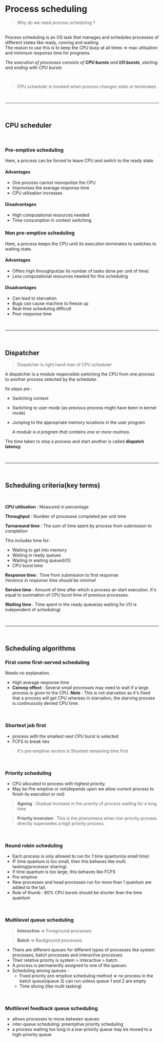 # Process scheduling

> Why do we need process scheduling ? <br>
<br>
Process scheduling is an OS task that manages and schedules processes of different states like ready, running and waiting.<br> The reason to use this is to keep the CPU busy at all times => max utilisation and minimum response time for programs.

<br>

*The execution of processes consists of **CPU bursts** and **I/O bursts**, starting and ending with CPU bursts*

<br>

> CPU scheduler is invoked when process changes state or terminates.

<br>

---
<br>

## CPU scheduler

<br>

### Pre-emptive scheduling
Here, a process can be forced to leave CPU and switch to the ready state.

#### Advantages 
+ One process cannot monopolize the CPU
+ Improvises the average response time
+ CPU utilisation increases

#### Disadvantages
+ High computational resources needed
+ Time consumption in context switching


### Non pre-emptive scheduling
Here, a process keeps the CPU until its execution terminates to switches to waiting state.

#### Advantages
+ Offers high throughput(as its number of tasks done per unit of time)
+ Less computational resources needed for this scheduling

#### Disadvantages
+ Can lead to starvation
+ Bugs can cause machine to freeze up
+ Real-time scheduling difficult
+ Poor response time

<br>

---
<br>

## Dispatcher 

> Dispatcher is right hand man of CPU scheduler

A dispatcher is a module responsible switching the CPU from one process to another process selected by the scheduler.

Its steps are : 
+ Switching context
+ Switching to user mode (as previous process might have been in kernel mode)
+ Jumping to the appropriate memory locations in the user program

    *A module is a program that contains one or more routines.*

The time taken to stop a process and start another is called **dispatch latency**.


<br>

---
<br>

## Scheduling criteria(key terms)
<br>

**CPU utilisation** : Measured in percentage

**Throughput** : Number of processes completed per unit time

**Turnaround time** : The sum of time spent by process from submission to completion

This includes time for:
+ Waiting to get into memory
+ Waiting in ready queues
+ Waiting in waiting queue(I/O)
+ CPU burst time

**Response time** : Time from submission to first response <br>
*Variance in response time should be minimal*

**Service time** : Amount of time after which a process an start execution. It's equal to summation of CPU burst time of previous processes.<br>

**Waiting time** : Time spent in the ready queue(as waiting for I/O is independent of scheduling)


<br>

---
<br>

## Scheduling algorithms

### First come first-served scheduling

Needs no explanation.

+ High average response time
+ **Convoy effect** : Several small processes may need to wait if a large process is given to the CPU. **Note** : This is not starvation as it's fixed that a process will get CPU whereas in starvation, the starving process is continuously denied CPU time.

<br>

### Shortest job first

+ process with the smallest next CPU burst is selected
+ FCFS to break ties

> It's pre-emptive version is Shortest remaining time first

<br>

### Priority scheduling

+ CPU allocated to process with highest priority.
+ May be Pre-emptive or not(depends upon we allow current process to finish its execution or not)

> **Ageing** : Gradual increase in the priority of process waiting for a long time

> **Priority inversion** : This is the phenomena when low-priority process directly supersedes a high priority process.

<br>

### Round robin scheduling

+ Each process is only allowed to run for 1 time quantum(a small time)
+ IF time quantum is too small, then this behaves like multi tasking(processor sharing)
+ If time quantum is too large, this behaves like FCFS
+ Pre-emptive
+ New processes and head processes run for more than 1 quantum are added to the tail.
+ Rule of thumb : 80% CPU bursts should be shorter than the time quantum

<br>

### Multilevel queue scheduling

> **Interactive** => Foreground processes

> **Batch** => Background processes

+ There are different queues for different types of processes like system processes, batch processes and interactive processes
+ Their relative priority is system > interactive > batch.
+ A process is permanently assigned to one of the queues.
+ Scheduling among queues - 
    + Fixed priority pre-emptive scheduling method => no process in the batch queue(queue 3) can run unless queue 1 and 2 are empty
    + Time slicing (like multi tasking)

<br>

### Multilevel feedback queue scheduling

- allows processes to move between queues
- inter-queue scheduling: preemptive priority scheduling
- a process waiting too long in a low-priority queue may be moved to a high-priority queue



